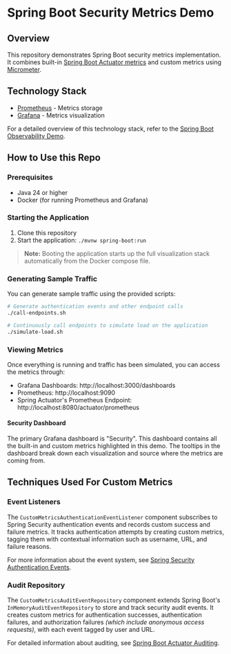 # Spring Boot Security Metrics Demo

## Overview

This repository demonstrates Spring Boot security metrics implementation. It combines
built-in [Spring Boot Actuator metrics](https://docs.spring.io/spring-boot/reference/actuator/metrics.html) 
and custom metrics using [Micrometer](https://micrometer.io/).

## Technology Stack

- [Prometheus](https://prometheus.io/docs/introduction/overview/) - Metrics storage
- [Grafana](https://grafana.com/docs/) - Metrics visualization

For a detailed overview of this technology stack, refer to
the [Spring Boot Observability Demo](https://github.com/JamesMcMahon/spring-boot-demo-observability).

## How to Use this Repo

### Prerequisites

- Java 24 or higher
- Docker (for running Prometheus and Grafana)

### Starting the Application

1. Clone this repository
2. Start the application: `./mvnw spring-boot:run`

> **Note:** Booting the application starts up the full visualization stack automatically from the Docker compose file.

### Generating Sample Traffic

You can generate sample traffic using the provided scripts:

```bash
# Generate authentication events and other endpoint calls
./call-endpoints.sh

# Continuously call endpoints to simulate load on the application
./simulate-load.sh
```

### Viewing Metrics

Once everything is running and traffic has been simulated, you can access the metrics through:

- Grafana Dashboards: http://localhost:3000/dashboards
- Prometheus: http://localhost:9090
- Spring Actuator's Prometheus Endpoint: http://localhost:8080/actuator/prometheus

#### Security Dashboard

The primary Grafana dashboard is "Security". 
This dashboard contains all the built-in and custom metrics highlighted in this demo. 
The tooltips in the dashboard break down each visualization and source where the metrics are coming from.

## Techniques Used For Custom Metrics

### Event Listeners

The `CustomMetricsAuthenticationEventListener` component subscribes to Spring Security authentication events and records
custom success and failure metrics. It tracks authentication attempts by creating custom metrics, tagging them with
contextual information
such as username, URL, and failure reasons.

For more information about the event system,
see [Spring Security Authentication Events](https://docs.spring.io/spring-security/reference/servlet/authentication/events.html).

### Audit Repository

The `CustomMetricsAuditEventRepository` component extends Spring Boot's `InMemoryAuditEventRepository` to store and
track security audit events. It creates custom metrics for authentication successes, authentication failures, and
authorization failures *(which include anonymous access requests)*, with each event tagged by user and URL.

For detailed information about auditing,
see [Spring Boot Actuator Auditing](https://docs.spring.io/spring-boot/reference/actuator/auditing.html).